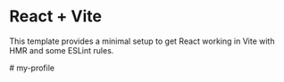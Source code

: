 # React + Vite

This template provides a minimal setup to get React working in Vite with HMR and some ESLint rules.

#   m y - p r o f i l e  
 